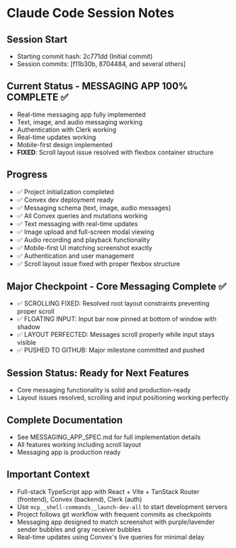 # Claude Code Session Notes

## Session Start
- Starting commit hash: 2c771dd (Initial commit)
- Session commits: [f11b30b, 8704484, and several others]

## Current Status - MESSAGING APP 100% COMPLETE ✅
- Real-time messaging app fully implemented
- Text, image, and audio messaging working
- Authentication with Clerk working
- Real-time updates working
- Mobile-first design implemented
- **FIXED**: Scroll layout issue resolved with flexbox container structure

## Progress
- ✅ Project initialization completed
- ✅ Convex dev deployment ready
- ✅ Messaging schema (text, image, audio messages)
- ✅ All Convex queries and mutations working
- ✅ Text messaging with real-time updates
- ✅ Image upload and full-screen modal viewing
- ✅ Audio recording and playback functionality
- ✅ Mobile-first UI matching screenshot exactly
- ✅ Authentication and user management
- ✅ Scroll layout issue fixed with proper flexbox structure

## Major Checkpoint - Core Messaging Complete ✅
- ✅ SCROLLING FIXED: Resolved root layout constraints preventing proper scroll
- ✅ FLOATING INPUT: Input bar now pinned at bottom of window with shadow
- ✅ LAYOUT PERFECTED: Messages scroll properly while input stays visible
- ✅ PUSHED TO GITHUB: Major milestone committed and pushed

## Session Status: Ready for Next Features
- Core messaging functionality is solid and production-ready
- Layout issues resolved, scrolling and input positioning working perfectly

## Complete Documentation
- See MESSAGING_APP_SPEC.md for full implementation details
- All features working including scroll layout
- Messaging app is production ready

## Important Context
- Full-stack TypeScript app with React + Vite + TanStack Router (frontend), Convex (backend), Clerk (auth)
- Use `mcp__shell-commands__launch-dev-all` to start development servers
- Project follows git workflow with frequent commits as checkpoints
- Messaging app designed to match screenshot with purple/lavender sender bubbles and gray receiver bubbles
- Real-time updates using Convex's live queries for minimal delay